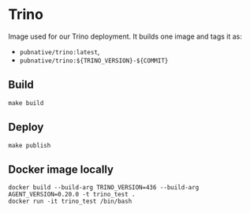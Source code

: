 # Trino

Image used for our Trino deployment.
It builds one image and tags it as:

- `pubnative/trino:latest`,
- `pubnative/trino:${TRINO_VERSION}-${COMMIT}`

## Build

`make build`

## Deploy

`make publish`

## Docker image locally

```
docker build --build-arg TRINO_VERSION=436 --build-arg AGENT_VERSION=0.20.0 -t trino_test .
docker run -it trino_test /bin/bash
```
